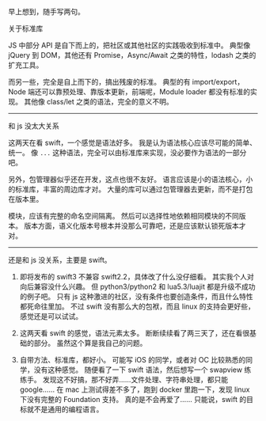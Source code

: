 早上想到，随手写两句。

关于标准库

JS 中部分 API 是自下而上的，把社区或其他社区的实践吸收到标准中。
典型像 jQuery 到 DOM，其他还有 Promise，Async/Await 之类的特性，lodash 之类的扩充工具。

而另一些，完全是自上而下的，搞出残废的标准。
典型的有 import/export，Node 端还可以靠预处理、靠版本更新，前端呢，Module loader 都没有标准的实现。
其他像 class/let 之类的语法，完全的意义不明。

---

和 js 没太大关系

这两天在看 swift，一个感觉是语法好多。
我是认为语法核心应该尽可能的简单、统一。
像 `...` 这种语法，完全可以由标准库来实现，没必要作为语法的一部分吧。

另外，包管理器似乎还在开发，这点也很不友好。
语言应该是小的语法核心，小的标准库，丰富的周边库才对。
大量的库可以通过包管理器去更新，而不是打包在版本里。

模块，应该有完整的命名空间隔离。
然后可以选择性地依赖相同模块的不同版本。
版本方面，语义化版本号根本并没那么可靠吧，还是应该默认锁死版本才对。

---

还是和 js 没关系，主要是 swift。

1. 即将发布的 swift3 不兼容 swift2.2，具体改了什么没仔细看。
其实我个人对向后兼容没什么兴趣。
但 python3/python2 和 lua5.3/luajit 都是升级不成功的例子吧。
只有 js 这种激进的社区，没有条件也要创造条件，而且什么特性都死命往里加。
不过 swift 没有那么大的包袱，而且 linux 的支持会更好些，感觉还是可以试试。

2. 这两天看 swift 的感觉，语法元素太多。
断断续续看了两三天了，还在看很基础的部分。
虽然这个算是我自己的问题。

3. 自带方法、标准库，都好小。
可能写 iOS 的同学，或者对 OC 比较熟悉的同学，没有这种感觉。
随便看了一下 swift 语法，然后想写一个 swapview 练练手。
发现这不好搞，那不好弄……文件处理、字符串处理，都只能 google……
在 mac 上测试得差不多了，跑到 docker 里跑一下，发现 linux 下没有完整的 Foundation 支持。
真的是不会再爱了……
只能说，swift 的目标就不是通用的编程语言。
